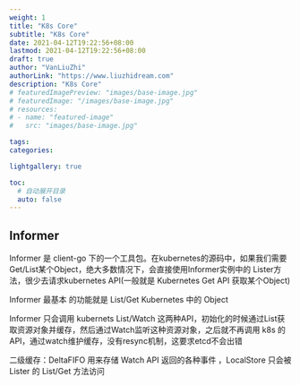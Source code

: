```yaml
---
weight: 1
title: "K8s Core"
subtitle: "K8s Core"
date: 2021-04-12T19:22:56+08:00
lastmod: 2021-04-12T19:22:56+08:00
draft: true
author: "VanLiuZhi"
authorLink: "https://www.liuzhidream.com"
description: "K8s Core"
# featuredImagePreview: "images/base-image.jpg"
# featuredImage: "/images/base-image.jpg"
# resources:
# - name: "featured-image"
#   src: "images/base-image.jpg"

tags: 
categories: 

lightgallery: true

toc:
  # 自动展开目录
  auto: false
---
```




<!--more-->

## Informer 

Informer 是 client-go 下的一个工具包。在kubernetes的源码中，如果我们需要Get/List某个Object，绝大多数情况下，会直接使用Informer实例中的
Lister方法，很少去请求kubernetes API(一般就是 Kubernetes Get API 获取某个Object)

Informer 最基本 的功能就是 List/Get Kubernetes 中的 Object

Informer 只会调用 kubernets List/Watch 这两种API，初始化的时候通过List获取资源对象并缓存，然后通过Watch监听这种资源对象，之后就不再调用
k8s 的 API，通过watch维护缓存，没有resync机制，这要求etcd不会出错

二级缓存：DeltaFIFO 用来存储 Watch API 返回的各种事件 ，LocalStore 只会被 Lister 的 List/Get 方法访问